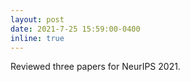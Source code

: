```yaml
---
layout: post
date: 2021-7-25 15:59:00-0400
inline: true
---
```


Reviewed three papers for NeurIPS 2021.
